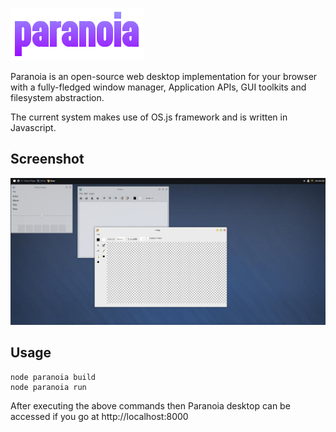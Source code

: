 ![alt tag](https://raw.githubusercontent.com/donkeyrepos/paranoia/master/src/packages/default/About/about.png)

Paranoia is an open-source web desktop implementation for your browser with a fully-fledged window manager, Application APIs, GUI toolkits and filesystem abstraction.

The current system makes use of OS.js framework and is written in Javascript.

## Screenshot

![alt tag](https://raw.githubusercontent.com/donkeyrepos/paranoia/master/screenshot.png)

## Usage

```
node paranoia build
node paranoia run
```
After executing the above commands then Paranoia desktop can be accessed if you go at http://localhost:8000
